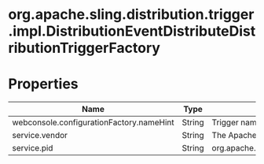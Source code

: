 # org.apache.sling.distribution.trigger.impl.DistributionEventDistributeDistributionTriggerFactory

# Properties

| Name | Type | Value |
| ---- | ---- | ----- |
| webconsole.configurationFactory.nameHint | String | Trigger name: {name} |
| service.vendor | String | The Apache Software Foundation |
| service.pid | String | org.apache.sling.distribution.trigger.impl.DistributionEventDistributeDistributionTriggerFactory |
